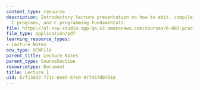```yaml
---
content_type: resource
description: Introductory lecture presentation on how to edit, compile, and debug
  C programs, and C programming fundamentals.
file: https://ol-ocw-studio-app-qa.s3.amazonaws.com/courses/6-087-practical-programming-in-c-january-iap-2010/b7f13dd2771c6e8557e0877457d07543_MIT6_087IAP10_lec01.pdf
file_type: application/pdf
learning_resource_types:
- Lecture Notes
ocw_type: OCWFile
parent_title: Lecture Notes
parent_type: CourseSection
resourcetype: Document
title: Lecture 1
uid: b7f13dd2-771c-6e85-57e0-877457d07543
---
```


